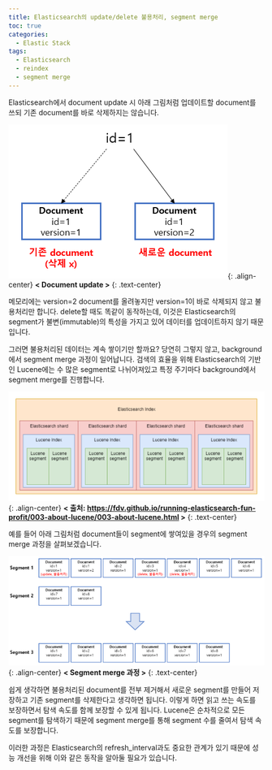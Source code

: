 ```yaml
---
title: Elasticsearch의 update/delete 불용처리, segment merge
toc: true
categories:
  - Elastic Stack
tags:
  - Elasticsearch
  - reindex
  - segment merge
---
```


Elasticsearch에서 document update 시 아래 그림처럼 업데이트할 document를 쓰되 기존 document를 바로 삭제하지는 않습니다.

![](/assets/images/posts/2022-6-2-tistory-post-30/img-1.png){: .align-center}
**< Document update >**
{: .text-center}

메모리에는 version=2 document를 올려놓지만 version=1이 바로 삭제되지 않고 불용처리만 합니다. delete할 때도 똑같이 동작하는데, 이것은 Elasticsearch의 segment가 불변(immutable)의 특성을 가지고 있어 데이터를 업데이트하지 않기 때문입니다.

그러면 불용처리된 데이터는 계속 쌓이기만 할까요? 당연히 그렇지 않고, background에서 segment merge 과정이 일어납니다. 검색의 효율을 위해 Elasticsearch의 기반인 Lucene에는 수 많은 segment로 나뉘어져있고 특정 주기마다 background에서 segment merge를 진행합니다.

![](/assets/images/posts/2022-6-2-tistory-post-30/img-2.png){: .align-center}
**< 출처: https://fdv.github.io/running-elasticsearch-fun-profit/003-about-lucene/003-about-lucene.html >**
{: .text-center}

예를 들어 아래 그림처럼 document들이 segment에 쌓여있을 경우의 segment merge 과정을 살펴보겠습니다.

![](/assets/images/posts/2022-6-2-tistory-post-30/img-3.png){: .align-center}
**< Segment merge 과정 >**
{: .text-center}

쉽게 생각하면 불용처리된 document를 전부 제거해서 새로운 segment를 만들어 저장하고 기존 segment를 삭제한다고 생각하면 됩니다. 이렇게 하면 읽고 쓰는 속도를 보장하면서 탐색 속도를 함께 보장할 수 있게 됩니다. Lucene은 순차적으로 모든 segment를 탐색하기 때문에 segment merge를 통해 segment 수를 줄여서 탐색 속도를 보장합니다.

이러한 과정은 Elasticsearch의 refresh_interval과도 중요한 관계가 있기 때문에 성능 개선을 위해 이와 같은 동작을 알아둘 필요가 있습니다.
